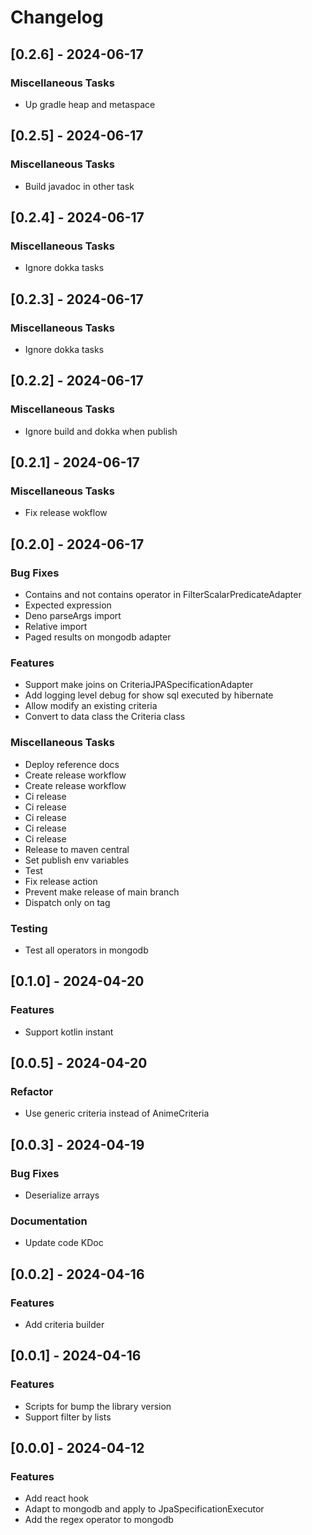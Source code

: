 # Changelog

## [0.2.6] - 2024-06-17

### Miscellaneous Tasks

- Up gradle heap and metaspace

## [0.2.5] - 2024-06-17

### Miscellaneous Tasks

- Build javadoc in other task

## [0.2.4] - 2024-06-17

### Miscellaneous Tasks

- Ignore dokka tasks

## [0.2.3] - 2024-06-17

### Miscellaneous Tasks

- Ignore dokka tasks

## [0.2.2] - 2024-06-17

### Miscellaneous Tasks

- Ignore build and dokka when publish

## [0.2.1] - 2024-06-17

### Miscellaneous Tasks

- Fix release wokflow

## [0.2.0] - 2024-06-17

### Bug Fixes

- Contains and not contains operator in FilterScalarPredicateAdapter
- Expected expression
- Deno parseArgs import
- Relative import
- Paged results on mongodb adapter

### Features

- Support make joins on CriteriaJPASpecificationAdapter
- Add logging level debug for show sql executed by hibernate
- Allow modify an existing criteria
- Convert to data class the Criteria class

### Miscellaneous Tasks

- Deploy reference docs
- Create release workflow
- Create release workflow
- Ci release
- Ci release
- Ci release
- Ci release
- Ci release
- Release to maven central
- Set publish env variables
- Test
- Fix release action
- Prevent make release of main branch
- Dispatch only on tag

### Testing

- Test all operators in mongodb

## [0.1.0] - 2024-04-20

### Features

- Support kotlin instant

## [0.0.5] - 2024-04-20

### Refactor

- Use generic criteria instead of AnimeCriteria

## [0.0.3] - 2024-04-19

### Bug Fixes

- Deserialize arrays

### Documentation

- Update code KDoc

## [0.0.2] - 2024-04-16

### Features

- Add criteria builder

## [0.0.1] - 2024-04-16

### Features

- Scripts for bump the library version
- Support filter by lists

## [0.0.0] - 2024-04-12

### Features

- Add react hook
- Adapt to mongodb and apply to JpaSpecificationExecutor
- Add the regex operator to mongodb


